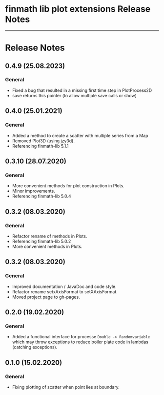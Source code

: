 finmath lib plot extensions Release Notes
==========

****************************************

# Release Notes


## 0.4.9 (25.08.2023)

### General

 - Fixed a bug that resulted in a missing first time step in PlotProcess2D
 - save returns this pointer (to allow multiple save calls or show)


## 0.4.0 (25.01.2021)

### General

 - Added a method to create a scatter with multiple series from a Map
 - Removed Plot3D (using jzy3d).
 - Referencing finmath-lib 5.1.1


## 0.3.10 (28.07.2020)

### General

 - More convenient methods for plot construction in Plots.
 - Minor improvements.
 - Referencing finmath-lib 5.0.4


## 0.3.2 (08.03.2020)

### General

 - Refactor rename of methods in Plots.
 - Referencing finmath-lib 5.0.2
 - More convenient methods in Plots.
 

## 0.3.2 (08.03.2020)

### General

- Improved documentation / JavaDoc and code style.
- Refactor rename setxAxisFormat to setXAxisFormat.
- Moved project page to gh-pages.


## 0.2.0 (19.02.2020)

### General

- Added a functional interface for processe `Double -> Randomvariable` which may throw exceptions to reduce boiler plate code in lambdas (catching exceptions).


## 0.1.0 (15.02.2020)

### General

- Fixing plotting of scatter when point lies at boundary.

